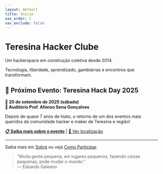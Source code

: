 ```yaml
---
layout: default
title: Início
nav_order: 1
nav_exclude: false
---
```


# Teresina Hacker Clube

Um hackerspace em construção coletiva desde 2014.

Tecnologia, liberdade, aprendizado, gambiarras e encontros que transformam.

## 🚀 Próximo Evento: Teresina Hack Day 2025

**📅 20 de setembro de 2025 (sábado)**  
**📍 Auditório Prof. Afonso Sena Gonçalves**

Depois de quase 7 anos de hiato, o retorno de um dos eventos mais queridos da comunidade hacker e maker de Teresina e região!

[**📋 Saiba mais sobre o evento**](/teresina-hack-day-2025) | [📍 Ver localização](https://maps.app.goo.gl/XcpEoUmzAQxy8mtb8)

---

Saiba mais em [Sobre](/sobre) ou veja [Como Participar](/participar).

> "Muita gente pequena, em lugares pequenos, fazendo coisas pequenas, pode mudar o mundo."  
> — Eduardo Galeano